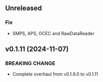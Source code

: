 ## Unreleased

### Fix

- SMPS, APS, OCEC and RawDataReader

## v0.1.11 (2024-11-07)

### BREAKING CHANGE

- Complete overhaul from v0.1.9.0 to v0.1.11
